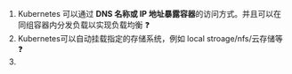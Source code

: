 1. Kubernetes 可以通过 **DNS 名称或 IP 地址暴露容器**的访问方式。并且可以在同组容器内分发负载以实现负载均衡 :question:
2. Kubernetes可以自动挂载指定的存储系统，例如 local stroage/nfs/云存储等 :question:
3. 
